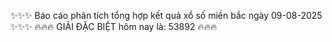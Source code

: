 ✨✨✨ Báo cáo phân tích tổng hợp kết quả xổ số miền bắc ngày 09-08-2025 ✨✨✨
🔥🔥🔥 GIẢI ĐẶC BIỆT hôm nay là: 53892 🔥🔥🔥